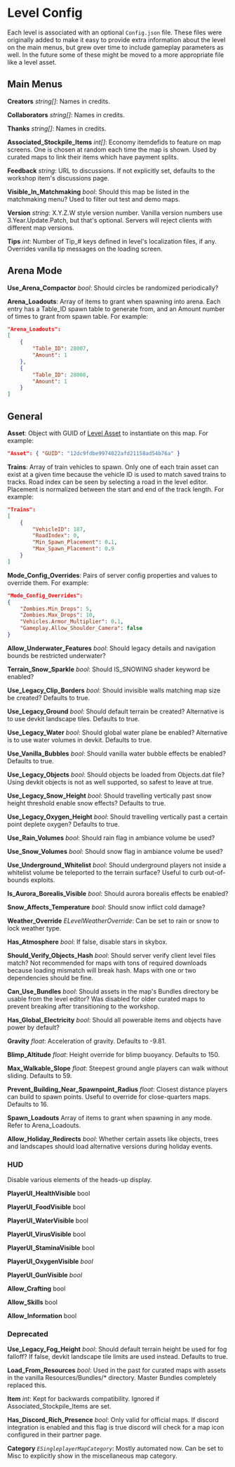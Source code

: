 # Level Config

Each level is associated with an optional `Config.json` file. These files were originally added to make it easy to provide extra information about the level on the main menus, but grew over time to include gameplay parameters as well. In the future some of these might be moved to a more appropriate file like a level asset.

## Main Menus

__Creators__ _string[]_: Names in credits.

__Collaborators__ _string[]_: Names in credits.

__Thanks__ _string[]_: Names in credits.

__Associated\_Stockpile\_Items__ _int[]_: Economy itemdefids to feature on map screens. One is chosen at random each time the map is shown. Used by curated maps to link their items which have payment splits.

__Feedback__ _string_: URL to discussions. If not explicitly set, defaults to the workshop item's discussions page.

__Visible\_In\_Matchmaking__ _bool_: Should this map be listed in the matchmaking menu? Used to filter out test and demo maps.

__Version__ _string_: X.Y.Z.W style version number. Vanilla version numbers use 3.Year.Update.Patch, but that's optional. Servers will reject clients with different map versions.

__Tips__ _int_: Number of Tip_# keys defined in level's localization files, if any. Overrides vanilla tip messages on the loading screen.

## Arena Mode

__Use\_Arena\_Compactor__ _bool_: Should circles be randomized periodically?

__Arena\_Loadouts__: Array of items to grant when spawning into arena. Each entry has a Table_ID spawn table to generate from, and an Amount number of times to grant from spawn table. For example:

```json
"Arena_Loadouts":
[
    {
        "Table_ID": 28007,
        "Amount": 1
    },
    {
        "Table_ID": 28008,
        "Amount": 1
    }
]
```

## General

__Asset__: Object with GUID of [Level Asset](LevelAsset.md) to instantiate on this map. For example:

```json
"Asset": { "GUID": "12dc9fdbe9974022afd21158ad54b76a" }
```

__Trains__: Array of train vehicles to spawn. Only one of each train asset can exist at a given time because the vehicle ID is used to match saved trains to tracks. Road index can be seen by selecting a road in the level editor. Placement is normalized between the start and end of the track length. For example:

```json
"Trains":
[
    {
        "VehicleID": 187,
        "RoadIndex": 0,
        "Min_Spawn_Placement": 0.1,
        "Max_Spawn_Placement": 0.9
    }
]
```

__Mode\_Config\_Overrides__: Pairs of server config properties and values to override them. For example:

```json
"Mode_Config_Overrides":
{
    "Zombies.Min_Drops": 5,
    "Zombies.Max_Drops": 10,
    "Vehicles.Armor_Multiplier": 0.1,
    "Gameplay.Allow_Shoulder_Camera": false
}
```

__Allow\_Underwater\_Features__ _bool_: Should legacy details and navigation bounds be restricted underwater?

__Terrain\_Snow\_Sparkle__ _bool_: Should IS_SNOWING shader keyword be enabled?

__Use\_Legacy\_Clip\_Borders__ _bool_: Should invisible walls matching map size be created? Defaults to true.

__Use\_Legacy\_Ground__ _bool_: Should default terrain be created? Alternative is to use devkit landscape tiles. Defaults to true.

__Use\_Legacy\_Water__ _bool_: Should global water plane be enabled? Alternative is to use water volumes in devkit. Defaults to true.

__Use\_Vanilla\_Bubbles__ _bool_: Should vanilla water bubble effects be enabled? Defaults to true.

__Use\_Legacy\_Objects__ _bool_: Should objects be loaded from Objects.dat file? Using devkit objects is not as well supported, so safest to leave at true.

__Use\_Legacy\_Snow\_Height__ _bool_: Should travelling vertically past snow height threshold enable snow effects? Defaults to true.

__Use\_Legacy\_Oxygen\_Height__ _bool_: Should travelling vertically past a certain point deplete oxygen? Defaults to true.

__Use\_Rain\_Volumes__ _bool_: Should rain flag in ambiance volume be used?

__Use\_Snow\_Volumes__ _bool_: Should snow flag in ambiance volume be used?

__Use\_Underground\_Whitelist__ _bool_: Should underground players not inside a whitelist volume be teleported to the terrain surface? Useful to curb out-of-bounds exploits.

__Is\_Aurora\_Borealis\_Visible__ _bool_: Should aurora borealis effects be enabled?

__Snow\_Affects\_Temperature__ _bool_: Should snow inflict cold damage?

__Weather\_Override__ _ELevelWeatherOverride_: Can be set to rain or snow to lock weather type.

__Has\_Atmosphere__ _bool_: If false, disable stars in skybox.

__Should\_Verify\_Objects\_Hash__ _bool_: Should server verify client level files match? Not recommended for maps with tons of required downloads because loading mismatch will break hash. Maps with one or two dependencies should be fine.

__Can\_Use\_Bundles__ _bool_: Should assets in the map's Bundles directory be usable from the level editor? Was disabled for older curated maps to prevent breaking after transitioning to the workshop.

__Has\_Global\_Electricity__ _bool_: Should all powerable items and objects have power by default?

__Gravity__ _float_: Acceleration of gravity. Defaults to -9.81.

__Blimp\_Altitude__ _float_: Height override for blimp buoyancy. Defaults to 150.

__Max\_Walkable\_Slope__ _float_: Steepest ground angle players can walk without sliding. Defaults to 59.

__Prevent\_Building\_Near\_Spawnpoint\_Radius__ _float_: Closest distance players can build to spawn points. Useful to override for close-quarters maps. Defaults to 16.

__Spawn\_Loadouts__ Array of items to grant when spawning in any mode. Refer to Arena_Loadouts.

__Allow\_Holiday\_Redirects__ _bool_: Whether certain assets like objects, trees and landscapes should load alternative versions during holiday events.

### HUD

Disable various elements of the heads-up display.

__PlayerUI\_HealthVisible__ bool

__PlayerUI\_FoodVisible__ bool

__PlayerUI\_WaterVisible__ bool

__PlayerUI\_VirusVisible__ bool

__PlayerUI\_StaminaVisible__ bool

__PlayerUI\_OxygenVisible__ _bool_

__PlayerUI\_GunVisible__ _bool_

__Allow\_Crafting__ bool

__Allow\_Skills__ bool

__Allow\_Information__ bool

### Deprecated

__Use\_Legacy\_Fog\_Height__ _bool_: Should default terrain height be used for fog falloff? If false, devkit landscape tile limits are used instead. Defaults to true.

__Load\_From\_Resources__ _bool_: Used in the past for curated maps with assets in the vanilla Resources/Bundles/* directory. Master Bundles completely replaced this.

__Item__ _int_: Kept for backwards compatibility. Ignored if Associated_Stockpile_Items are set.

__Has\_Discord\_Rich\_Presence__ _bool_: Only valid for official maps. If discord integration is enabled and this flag is true discord will check for a map icon configured in their partner page.

__Category__ _`ESingleplayerMapCategory`_: Mostly automated now. Can be set to Misc to explicitly show in the miscellaneous map category.
